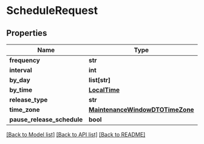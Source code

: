 # ScheduleRequest

## Properties
Name | Type | Description | Notes
------------ | ------------- | ------------- | -------------
**frequency** | **str** |  | [optional] 
**interval** | **int** |  | [optional] 
**by_day** | **list[str]** |  | [optional] 
**by_time** | [**LocalTime**](LocalTime.md) |  | [optional] 
**release_type** | **str** |  | [optional] 
**time_zone** | [**MaintenanceWindowDTOTimeZone**](MaintenanceWindowDTOTimeZone.md) |  | [optional] 
**pause_release_schedule** | **bool** |  | [optional] 

[[Back to Model list]](../README.md#documentation-for-models) [[Back to API list]](../README.md#documentation-for-api-endpoints) [[Back to README]](../README.md)

